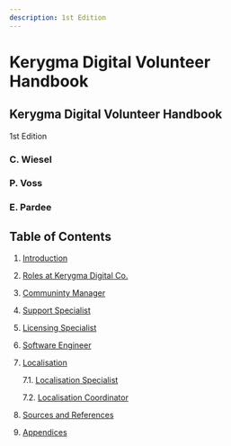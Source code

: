```yaml
---
description: 1st Edition
---
```


# Kerygma Digital Volunteer Handbook

## Kerygma Digital Volunteer Handbook

1st Edition

### C. Wiesel

### P. Voss

### E. Pardee

## Table of Contents

1. [Introduction](introduction.md)  
2. [Roles at Kerygma Digital Co.](roles-within-kerygma-digital-co..md)  
3. [Communinty Manager](./)  
4. [Support Specialist](./)  
5. [Licensing Specialist](./)  
6. [Software Engineer](./)  
7. [Localisation](./)  

   7.1. [Localisation Specialist](./)  

   7.2. [Localisation Coordinator](./)  

8. [Sources and References](./)  
9. [Appendices](./)  

